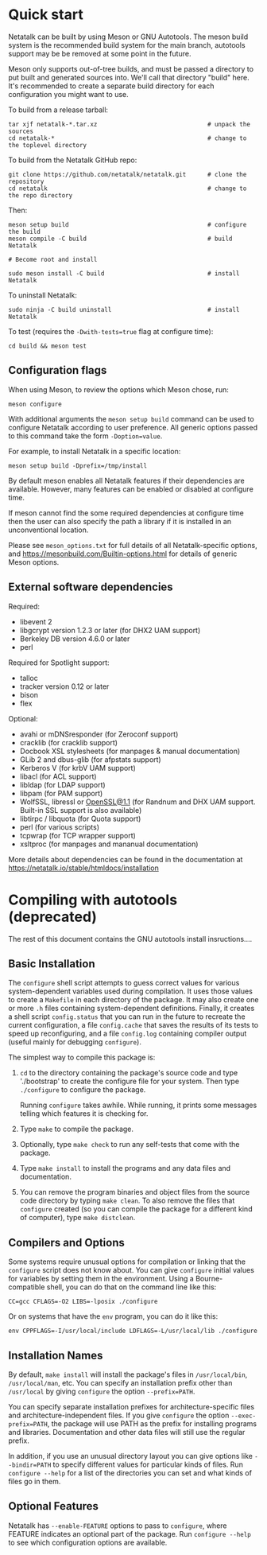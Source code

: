 # Quick start

Netatalk can be built by using Meson or GNU Autotools.
The meson build system is the recommended build system for the main
branch, autotools support may be be removed at some point in the future.

Meson only supports out-of-tree builds, and must be passed a directory to put
built and generated sources into. We'll call that directory "build" here. It's
recommended to create a separate build directory for each configuration you
might want to use.

To build from a release tarball:

```
tar xjf netatalk-*.tar.xz                               # unpack the sources
cd netatalk-*                                           # change to the toplevel directory
```

To build from the Netatalk GitHub repo:

```
git clone https://github.com/netatalk/netatalk.git      # clone the repository
cd netatalk                                             # change to the repo directory
```

Then:

```
meson setup build                                       # configure the build
meson compile -C build                                  # build Netatalk

# Become root and install

sudo meson install -C build                             # install Netatalk
```

To uninstall Netatalk:

```
sudo ninja -C build uninstall                           # install Netatalk
```

To test (requires the `-Dwith-tests=true` flag at configure time):

```
cd build && meson test
```

## Configuration flags

When using Meson, to review the options which Meson chose, run:

```
meson configure
```

With additional arguments the `meson setup build` command can be used to 
configure Netatalk according to user preference. All generic options passed to
this command take the form `-Doption=value`.

For example, to install Netatalk in a specific location:

```
meson setup build -Dprefix=/tmp/install
```

By default meson enables all Netatalk features if their dependencies are available.
However, many features can be enabled or disabled at configure time.

If meson cannot find the some required dependencies at configure time then the
user can also specify the path a library if it is installed in an unconventional
location.

Please see `meson_options.txt` for full details of all Netatalk-specific options,
and https://mesonbuild.com/Builtin-options.html for details of generic Meson
options.

## External software dependencies

Required:

  - libevent 2
  - libgcrypt version 1.2.3 or later (for DHX2 UAM support)
  - Berkeley DB version 4.6.0 or later
  - perl

Required for Spotlight support:
  - talloc
  - tracker version 0.12 or later
  - bison
  - flex

Optional:

  - avahi or mDNSresponder           (for Zeroconf support)
  - cracklib                         (for cracklib support)
  - Docbook XSL stylesheets          (for manpages & manual documentation)
  - GLib 2 and dbus-glib             (for afpstats support)
  - Kerberos V                       (for krbV UAM support)
  - libacl                           (for ACL support)
  - libldap                          (for LDAP support)
  - libpam                           (for PAM support)
  - WolfSSL, libressl or OpenSSL@1.1 (for Randnum and DHX UAM support.
                                      Built-in SSL support is also available)
  - libtirpc / libquota              (for Quota support)
  - perl                             (for various scripts)
  - tcpwrap                          (for TCP wrapper support)
  - xsltproc                         (for manpages and mananual documentation)

More details about dependencies can be found in the documentation at
https://netatalk.io/stable/htmldocs/installation

# Compiling with autotools (deprecated)

The rest of this document contains the GNU autotools install
insructions....

## Basic Installation


   The `configure` shell script attempts to guess correct values for
various system-dependent variables used during compilation.  It uses
those values to create a `Makefile` in each directory of the package.
It may also create one or more `.h` files containing system-dependent
definitions.  Finally, it creates a shell script `config.status` that
you can run in the future to recreate the current configuration, a file
`config.cache` that saves the results of its tests to speed up
reconfiguring, and a file `config.log` containing compiler output
(useful mainly for debugging `configure`).

   The simplest way to compile this package is:

  1. `cd` to the directory containing the package's source code and type
     './bootstrap' to create the configure file for your system. Then
     type `./configure` to configure the package.

     Running `configure` takes awhile.  While running, it prints some
     messages telling which features it is checking for.

  2. Type `make` to compile the package.

  3. Optionally, type `make check` to run any self-tests that come with
     the package.

  4. Type `make install` to install the programs and any data files and
     documentation.

  5. You can remove the program binaries and object files from the
     source code directory by typing `make clean`.  To also remove the
     files that `configure` created (so you can compile the package for
     a different kind of computer), type `make distclean`.

## Compilers and Options

   Some systems require unusual options for compilation or linking that
the `configure` script does not know about.  You can give `configure`
initial values for variables by setting them in the environment.  Using
a Bourne-compatible shell, you can do that on the command line like
this:

```
CC=gcc CFLAGS=-O2 LIBS=-lposix ./configure
```

Or on systems that have the `env` program, you can do it like this:

```
env CPPFLAGS=-I/usr/local/include LDFLAGS=-L/usr/local/lib ./configure
```

## Installation Names

   By default, `make install` will install the package's files in
`/usr/local/bin`, `/usr/local/man`, etc.  You can specify an
installation prefix other than `/usr/local` by giving `configure` the
option `--prefix=PATH`.

   You can specify separate installation prefixes for
architecture-specific files and architecture-independent files.  If you
give `configure` the option `--exec-prefix=PATH`, the package will use
PATH as the prefix for installing programs and libraries.
Documentation and other data files will still use the regular prefix.

   In addition, if you use an unusual directory layout you can give
options like `--bindir=PATH` to specify different values for particular
kinds of files.  Run `configure --help` for a list of the directories
you can set and what kinds of files go in them.

## Optional Features

   Netatalk has `--enable-FEATURE` options to pass to `configure`, where
FEATURE indicates an optional part of the package. Run `configure --help`
to see which configuration options are available.
